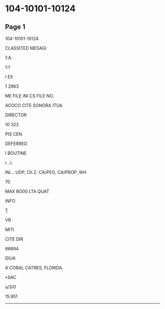 # 104-10101-10124

## Page 1

104-10101-10124

CLASSITED MESAGI

1:A.

1:1

I EX

1 2963

ME FILE iNI CS FILE NO.

ACOCO CITE SONORA ITUA

DIRECTOR

10 322

PIS CEN

DEFERRED

I BOUTINE

r...i:

INi..: UDP, Ch Z. CA/PEG, CA/PROP, WH

70

MAX BO00 LTA QUAT

iNFO

7,

VR

MITI

CITE DIR

86694

IDUA

A CORAL CATRES, FLORIDA.

•SAC

u/3/0

15.951

---


